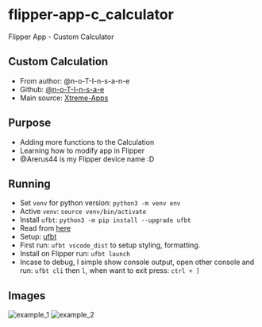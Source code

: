 # flipper-app-c_calculator

Flipper App - Custom Calculator

## Custom Calculation

- From author: @n-o-T-I-n-s-a-n-e
- Github: [@n-o-T-I-n-s-a-e](https://github.com/n-o-T-I-n-s-a-n-e)
- Main source: [Xtreme-Apps](https://github.com/Flipper-XFW/Xtreme-Apps.git)
  
## Purpose

- Adding more functions to the Calculation
- Learning how to modify app in Flipper
- @Arerus44 is my Flipper device name :D

## Running

- Set `venv` for python version: `python3 -m venv env`
- Active `venv`: `source venv/bin/activate`
- Install `ufbt`: `python3 -m pip install --upgrade ufbt`
- Read from [here](https://github.com/CodyTolene/Flipper-Zero-Development-Toolkit)
- Setup: [ufbt](https://pypi.org/project/ufbt/)
- First run: `ufbt vscode_dist` to setup styling, formatting.
- Install on Flipper run: `ufbt launch`
- Incase to debug, I simple show console output, open other console
and run: `ufbt cli` then `l`, when want to exit press: `ctrl + ]`

## Images

![example_1](img/2.png "Example 1")
![example_2](img/1.png "Example 2")
